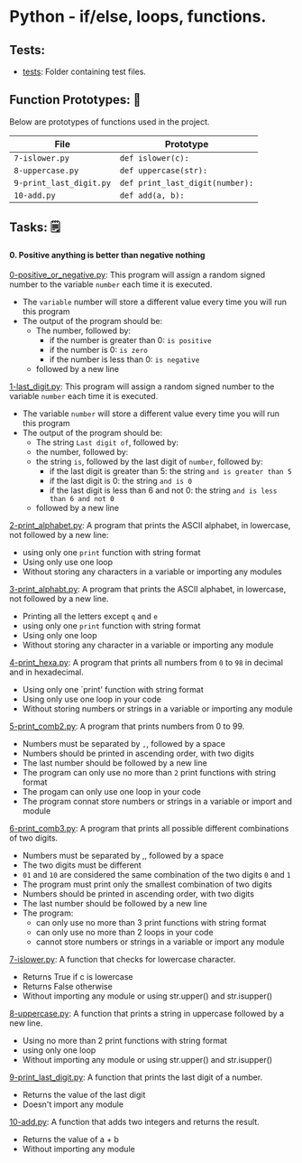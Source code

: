 # Python - if/else, loops, functions.

## Tests:

* [tests](./tests): Folder containing test files.

## Function Prototypes: :nut_and_bolt:

Below are prototypes of functions used in the project.

| File                        | Prototype                          |
| --------------------------- | ---------------------------------- |
| `7-islower.py`              | `def islower(c):`                  |
| `8-uppercase.py`            | `def uppercase(str):`              |
| `9-print_last_digit.py`     | `def print_last_digit(number):`    |
| `10-add.py`                 | `def add(a, b):`                   | 

## Tasks: :spiral_notepad:
 
#### 0. Positive anything is better than negative nothing
[0-positive_or_negative.py](./0-positive_or_negative.py): This program will assign a random signed number to the variable `number` each time it is executed.
* The `variable` number will store a different value every time you will run this program
* The output of the program should be:
	* The number, followed by:
		* if the number is greater than 0: `is positive`
		* if the number is 0: `is zero`
		* if the number is less than 0: `is negative`
	* followed by a new line

[1-last_digit.py](./1-last_digit.py): This program will assign a random signed number to the variable `number` each time it is executed.
* The variable `number` will store a different value every time you will run this program
* The output of the program should be:
	* The string `Last digit of`, followed by:
	* the number, followed by:
	* the string `is`, followed by the last digit of `number`, followed by:
		* if the last digit is greater than 5: the string `and is greater than 5`
		* if the last digit is 0: the string `and is 0`
		* if the last digit is less than 6 and not 0: the string `and is less than 6 and not 0`
	* followed by a new line

[2-print_alphabet.py](./2-print_alphabet.py): A program that prints the ASCII alphabet, in lowercase, not followed by a new line:
* using only one `print` function with string format
* Using only use one loop
* Without storing any characters in a variable or importing any modules

[3-print_alphabt.py](./3-print_alphabt.py): A program that prints the ASCII alphabet, in lowercase, not followed by a new line.
* Printing all the letters except `q` and `e`
* using only one `print` function with string format
* Using only one loop
* Without storing any character in a variable or importing any module

[4-print_hexa.py](./4-print_hexa.py): A program that prints all numbers from `0` to `98` in decimal and in hexadecimal.
* Using only one `print' function with string format
* Using only use one loop in your code
* Without storing numbers or strings in a variable or importing any module

[5-print_comb2.py](./5-print_comb2.py): A program that prints numbers from 0 to 99.
* Numbers must be separated by `,`, followed by a space
* Numbers should be printed in ascending order, with two digits
* The last number should be followed by a new line
* The program can only use no more than `2` print functions with string format
* The progam can only use one loop in your code
* The program connat store numbers or strings in a variable or import and module

[6-print_comb3.py](./6-print_comb3.py): A program that prints all possible different combinations of two digits.
* Numbers must be separated by ,, followed by a space
* The two digits must be different
* `01` and `10` are considered the same combination of the two digits `0` and `1`
* The program must print only the smallest combination of two digits
* Numbers should be printed in ascending order, with two digits
* The last number should be followed by a new line
* The program:
	* can only use no more than 3 print functions with string format
	* can only use no more than 2 loops in your code
	* cannot store numbers or strings in a variable or import any module

[7-islower.py](./7-islower.py): A function that checks for lowercase character.
* Returns True if c is lowercase
* Returns False otherwise
* Without importing any module or using str.upper() and str.isupper()

[8-uppercase.py](./8-uppercase.py): A function that prints a string in uppercase followed by a new line.
* Using no more than 2 print functions with string format
* using only one loop
* Without importing any module or using str.upper() and str.isupper()

[9-print_last_digit.py](./9-print_last_digit.py): A function that prints the last digit of a number.
* Returns the value of the last digit
* Doesn't import any module

[10-add.py](./10-add.py): A function that adds two integers and returns the result.
* Returns the value of a + b
* Without importing any module
